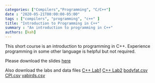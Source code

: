 ```yaml
---
categories: ["Compilers","Programming", "C/C++"]
date : "2020-05-21T00:00:00-05:00"
tags : ["compilers", "programming", "c++" ]
title: "Introduction to Programming in C++"
summary : "An introduction to programming in C++"
authors: [kah]
---
```


This short course is an introduction to programming in C++.  Experience programming in some other language is helpful but not required.

Please download the slides [here](/files/Introduction_to_C++.pdf)

Also download the labs and data files
[C++ Lab1](/files/C++_Lab1.pdf)
[C++ Lab2](/files/C++_Lab2.pdf)
[bodyfat.csv](/data/bodyfat.csv)
[CPI.csv](/data/CPI.csv)
[vabirds.csv](/data/vabirds.csv)

